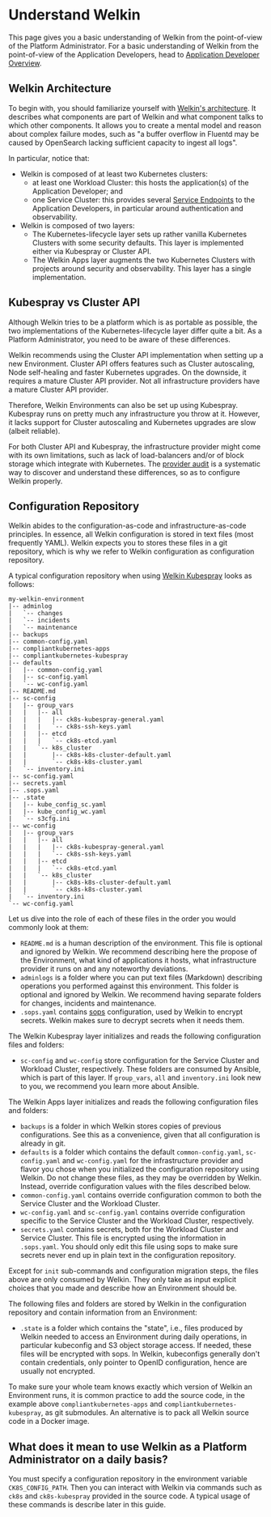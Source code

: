 # Understand Welkin

This page gives you a basic understanding of Welkin from the point-of-view of the Platform Administrator.
For a basic understanding of Welkin from the point-of-view of the Application Developers, head to [Application Developer Overview](../user-guide/index.md).

## Welkin Architecture

To begin with, you should familiarize yourself with [Welkin's architecture](../architecture.md).
It describes what components are part of Welkin and what component talks to which other components.
It allows you to create a mental model and reason about complex failure modes, such as "a buffer overflow in Fluentd may be caused by OpenSearch lacking sufficient capacity to ingest all logs".

In particular, notice that:

- Welkin is composed of at least two Kubernetes clusters:
    - at least one Workload Cluster: this hosts the application(s) of the Application Developer; and
    - one Service Cluster: this provides several [Service Endpoints](../glossary.md#service-endpoint) to the Application Developers, in particular around authentication and observability.
- Welkin is composed of two layers:
    - The Kubernetes-lifecycle layer sets up rather vanilla Kubernetes Clusters with some security defaults. This layer is implemented either via Kubespray or Cluster API.
    - The Welkin Apps layer augments the two Kubernetes Clusters with projects around security and observability. This layer has a single implementation.

## Kubespray vs Cluster API

Although Welkin tries to be a platform which is as portable as possible, the two implementations of the Kubernetes-lifecycle layer differ quite a bit.
As a Platform Administrator, you need to be aware of these differences.

Welkin recommends using the Cluster API implementation when setting up a new Environment.
Cluster API offers features such as Cluster autoscaling, Node self-healing and faster Kubernetes upgrades.
On the downside, it requires a mature Cluster API provider.
Not all infrastructure providers have a mature Cluster API provider.

Therefore, Welkin Environments can also be set up using Kubespray.
Kubespray runs on pretty much any infrastructure you throw at it.
However, it lacks support for Cluster autoscaling and Kubernetes upgrades are slow (albeit reliable).

For both Cluster API and Kubespray, the infrastructure provider might come with its own limitations, such as lack of load-balancers and/or of block storage which integrate with Kubernetes.
The [provider audit](provider-audit.md) is a systematic way to discover and understand these differences, so as to configure Welkin properly.

## Configuration Repository

Welkin abides to the configuration-as-code and infrastructure-as-code principles.
In essence, all Welkin configuration is stored in text files (most frequently YAML).
Welkin expects you to stores these files in a git repository, which is why we refer to Welkin configuration as configuration repository.

A typical configuration repository when using [Welkin Kubespray](https://github.com/elastisys/compliantkubernetes-kubespray) looks as follows:

```
my-welkin-environment
|-- adminlog
|   `-- changes
|   `-- incidents
|   `-- maintenance
|-- backups
|-- common-config.yaml
|-- compliantkubernetes-apps
|-- compliantkubernetes-kubespray
|-- defaults
|   |-- common-config.yaml
|   |-- sc-config.yaml
|   `-- wc-config.yaml
|-- README.md
|-- sc-config
|   |-- group_vars
|   |   |-- all
|   |   |   |-- ck8s-kubespray-general.yaml
|   |   |   `-- ck8s-ssh-keys.yaml
|   |   |-- etcd
|   |   |   `-- ck8s-etcd.yaml
|   |   `-- k8s_cluster
|   |       |-- ck8s-k8s-cluster-default.yaml
|   |       `-- ck8s-k8s-cluster.yaml
|   `-- inventory.ini
|-- sc-config.yaml
|-- secrets.yaml
|-- .sops.yaml
|-- .state
|   |-- kube_config_sc.yaml
|   |-- kube_config_wc.yaml
|   `-- s3cfg.ini
|-- wc-config
|   |-- group_vars
|   |   |-- all
|   |   |   |-- ck8s-kubespray-general.yaml
|   |   |   `-- ck8s-ssh-keys.yaml
|   |   |-- etcd
|   |   |   `-- ck8s-etcd.yaml
|   |   `-- k8s_cluster
|   |       |-- ck8s-k8s-cluster-default.yaml
|   |       `-- ck8s-k8s-cluster.yaml
|   `-- inventory.ini
`-- wc-config.yaml
```

Let us dive into the role of each of these files in the order you would commonly look at them:

- `README.md` is a human description of the environment.
This file is optional and ignored by Welkin.
We recommend describing here the propose of the Environment, what kind of applications it hosts, what infrastructure provider it runs on and any noteworthy deviations.
- `adminlogs` is a folder where you can put text files (Markdown) describing operations you performed against this environment.
This folder is optional and ignored by Welkin.
We recommend having separate folders for changes, incidents and maintenance.
- `.sops.yaml` contains [sops](https://github.com/getsops/sops) configuration, used by Welkin to encrypt secrets.
Welkin makes sure to decrypt secrets when it needs them.

The Welkin Kubespray layer initializes and reads the following configuration files and folders:

- `sc-config` and `wc-config` store configuration for the Service Cluster and Workload Cluster, respectively.
These folders are consumed by Ansible, which is part of this layer.
If `group_vars`, `all` and `inventory.ini` look new to you, we recommend you learn more about Ansible.

The Welkin Apps layer initializes and reads the following configuration files and folders:

- `backups` is a folder in which Welkin stores copies of previous configurations.
See this as a convenience, given that all configuration is already in git.
- `defaults` is a folder which contains the default `common-config.yaml`, `sc-config.yaml` and `wc-config.yaml` for the infrastructure provider and flavor you chose when you initialized the configuration repository using Welkin.
Do not change these files, as they may be overridden by Welkin.
Instead, override configuration values with the files described below.
- `common-config.yaml` contains override configuration common to both the Service Cluster and the Workload Cluster.
- `wc-config.yaml` and `sc-config.yaml` contains override configuration specific to the Service Cluster and the Workload Cluster, respectively.
- `secrets.yaml` contains secrets, both for the Workload Cluster and Service Cluster.
This file is encrypted using the information in `.sops.yaml`.
You should only edit this file using sops to make sure secrets never end up in plain text in the configuration repository.

Except for `init` sub-commands and configuration migration steps, the files above are only consumed by Welkin.
They only take as input explicit choices that you made and describe how an Environment should be.

The following files and folders are stored by Welkin in the configuration repository and contain information from an Environment:

- `.state` is a folder which contains the "state", i.e., files produced by Welkin needed to access an Environment during daily operations, in particular kubeconfig and S3 object storage access.
If needed, these files will be encrypted with sops.
In Welkin, kubeconfigs generally don't contain credentials, only pointer to OpenID configuration, hence are usually not encrypted.

To make sure your whole team knows exactly which version of Welkin an Environment runs, it is common practice to add the source code, in the example above `compliantkubernetes-apps` and `compliantkubernetes-kubespray`, as git submodules.
An alternative is to pack all Welkin source code in a Docker image.

## What does it mean to use Welkin as a Platform Administrator on a daily basis?

You must specify a configuration repository in the environment variable `CK8S_CONFIG_PATH`.
Then you can interact with Welkin via commands such as `ck8s` and `ck8s-kubespray` provided in the source code.
A typical usage of these commands is describe later in this guide.
